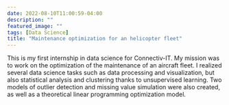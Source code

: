 ```yaml
---
date: 2022-08-10T11:00:59-04:00
description: ""
featured_image: ""
tags: [Data Science]
title: "Maintenance optimization for an helicopter fleet"
---
```


This is my first internship in data science for Connectiv-IT. My mission was to work on the optimization of the maintenance of an aircraft fleet. I realized several data science tasks such as data processing and visualization, but also statistical analysis and clustering thanks to unsupervised learning. Two models of outlier detection and missing value simulation were also created, as well as a theoretical linear programming optimization model.




